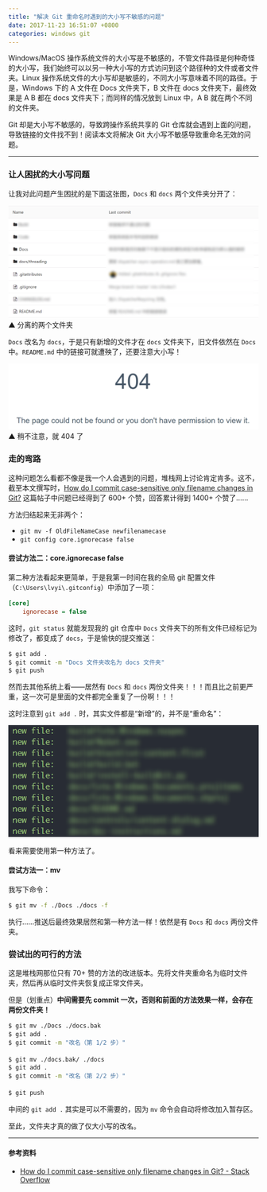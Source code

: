```yaml
---
title: "解决 Git 重命名时遇到的大小写不敏感的问题"
date: 2017-11-23 16:51:07 +0800
categories: windows git
---
```


Windows/MacOS 操作系统文件的大小写是不敏感的，不管文件路径是何种奇怪的大小写，我们始终可以以另一种大小写的方式访问到这个路径种的文件或者文件夹。Linux 操作系统文件的大小写却是敏感的，不同大小写意味着不同的路径。于是，Windows 下的 A 文件在 Docs 文件夹下，B 文件在 docs 文件夹下，最终效果是 A B 都在 docs 文件夹下；而同样的情况放到 Linux 中，A B 就在两个不同的文件夹。

Git 却是大小写不敏感的，导致跨操作系统共享的 Git 仓库就会遇到上面的问题，导致链接的文件找不到！阅读本文将解决 Git 大小写不敏感导致重命名无效的问题。

---

<div id="toc"></div>

### 让人困扰的大小写问题

让我对此问题产生困扰的是下面这张图，`Docs` 和 `docs` 两个文件夹分开了：

![](/static/posts/2017-11-23-15-42-24.png)  
▲ 分离的两个文件夹

`Docs` 改名为 `docs`，于是只有新增的文件才在 `docs` 文件夹下，旧文件依然在 `Docs` 中。`README.md` 中的链接可就遭殃了，还要注意大小写！

![](/static/posts/2017-11-23-16-10-51.png)  
▲ 稍不注意，就 404 了

### 走的弯路

这种问题怎么看都不像是我一个人会遇到的问题，堆栈网上讨论肯定肯多。这不，截至本文撰写时，[How do I commit case-sensitive only filename changes in Git?](https://stackoverflow.com/questions/17683458/how-do-i-commit-case-sensitive-only-filename-changes-in-git) 这篇帖子中问题已经得到了 600+ 个赞，回答累计得到 1400+ 个赞了……

方法归结起来无非两个：

- `git mv -f OldFileNameCase newfilenamecase`
- `git config core.ignorecase false`

#### 尝试方法二：core.ignorecase false

第二种方法看起来更简单，于是我第一时间在我的全局 git 配置文件（`C:\Users\lvyi\.gitconfig`）中添加了一项：

```ini
[core]
    ignorecase = false
```

这时，`git status` 就能发现我的 git 仓库中 `Docs` 文件夹下的所有文件已经标记为修改了，都变成了 `docs`，于是愉快的提交推送：

```bash
$ git add .
$ git commit -m "Docs 文件夹改名为 docs 文件夹"
$ git push
```

然而去其他系统上看——居然有 `Docs` 和 `docs` 两份文件夹！！！而且比之前更严重，这一次可是里面的文件都完全重复了一份啊！！！

这时注意到 `git add .` 时，其实文件都是“新增”的，并不是“重命名”：

![](/static/posts/2017-11-23-16-32-35.png)

看来需要使用第一种方法了。

#### 尝试方法一：mv

我写下命令：

```bash
$ git mv -f ./Docs ./docs -f
```

执行……推送后最终效果居然和第一种方法一样！依然是有 `Docs` 和 `docs` 两份文件夹。

### 尝试出的可行的方法

这是堆栈网那位只有 70+ 赞的方法的改进版本。先将文件夹重命名为临时文件夹，然后再从临时文件夹恢复成正常文件夹。

但是（划重点）**中间需要先 commit 一次，否则和前面的方法效果一样，会存在两份文件夹！**

```bash
$ git mv ./Docs ./docs.bak
$ git add .
$ git commit -m "改名（第 1/2 步）"

$ git mv ./docs.bak/ ./docs
$ git add .
$ git commit -m "改名（第 2/2 步）"

$ git push
```

中间的 `git add .` 其实是可以不需要的，因为 `mv` 命令会自动将修改加入暂存区。

至此，文件夹才真的做了仅大小写的改名。

---

#### 参考资料

- [How do I commit case-sensitive only filename changes in Git? - Stack Overflow](https://stackoverflow.com/questions/17683458/how-do-i-commit-case-sensitive-only-filename-changes-in-git)
